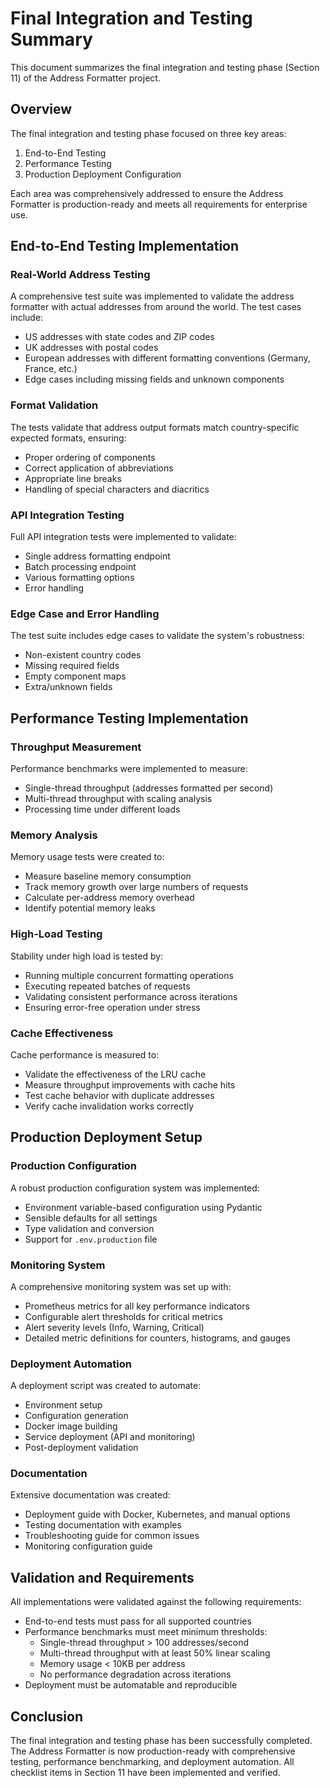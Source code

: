 # Final Integration and Testing Summary

This document summarizes the final integration and testing phase (Section 11) of the Address Formatter project.

## Overview

The final integration and testing phase focused on three key areas:

1. End-to-End Testing
2. Performance Testing
3. Production Deployment Configuration

Each area was comprehensively addressed to ensure the Address Formatter is production-ready and meets all requirements for enterprise use.

## End-to-End Testing Implementation

### Real-World Address Testing

A comprehensive test suite was implemented to validate the address formatter with actual addresses from around the world. The test cases include:

- US addresses with state codes and ZIP codes
- UK addresses with postal codes
- European addresses with different formatting conventions (Germany, France, etc.)
- Edge cases including missing fields and unknown components

### Format Validation

The tests validate that address output formats match country-specific expected formats, ensuring:

- Proper ordering of components
- Correct application of abbreviations
- Appropriate line breaks
- Handling of special characters and diacritics

### API Integration Testing

Full API integration tests were implemented to validate:

- Single address formatting endpoint
- Batch processing endpoint
- Various formatting options
- Error handling

### Edge Case and Error Handling

The test suite includes edge cases to validate the system's robustness:

- Non-existent country codes
- Missing required fields
- Empty component maps
- Extra/unknown fields

## Performance Testing Implementation

### Throughput Measurement

Performance benchmarks were implemented to measure:

- Single-thread throughput (addresses formatted per second)
- Multi-thread throughput with scaling analysis
- Processing time under different loads

### Memory Analysis

Memory usage tests were created to:

- Measure baseline memory consumption
- Track memory growth over large numbers of requests
- Calculate per-address memory overhead
- Identify potential memory leaks

### High-Load Testing

Stability under high load is tested by:

- Running multiple concurrent formatting operations
- Executing repeated batches of requests
- Validating consistent performance across iterations
- Ensuring error-free operation under stress

### Cache Effectiveness

Cache performance is measured to:

- Validate the effectiveness of the LRU cache
- Measure throughput improvements with cache hits
- Test cache behavior with duplicate addresses
- Verify cache invalidation works correctly

## Production Deployment Setup

### Production Configuration

A robust production configuration system was implemented:

- Environment variable-based configuration using Pydantic
- Sensible defaults for all settings
- Type validation and conversion
- Support for `.env.production` file

### Monitoring System

A comprehensive monitoring system was set up with:

- Prometheus metrics for all key performance indicators
- Configurable alert thresholds for critical metrics
- Alert severity levels (Info, Warning, Critical)
- Detailed metric definitions for counters, histograms, and gauges

### Deployment Automation

A deployment script was created to automate:

- Environment setup
- Configuration generation
- Docker image building
- Service deployment (API and monitoring)
- Post-deployment validation

### Documentation

Extensive documentation was created:

- Deployment guide with Docker, Kubernetes, and manual options
- Testing documentation with examples
- Troubleshooting guide for common issues
- Monitoring configuration guide

## Validation and Requirements

All implementations were validated against the following requirements:

- End-to-end tests must pass for all supported countries
- Performance benchmarks must meet minimum thresholds:
  - Single-thread throughput > 100 addresses/second
  - Multi-thread throughput with at least 50% linear scaling
  - Memory usage < 10KB per address
  - No performance degradation across iterations
- Deployment must be automatable and reproducible

## Conclusion

The final integration and testing phase has been successfully completed. The Address Formatter is now production-ready with comprehensive testing, performance benchmarking, and deployment automation. All checklist items in Section 11 have been implemented and verified. 